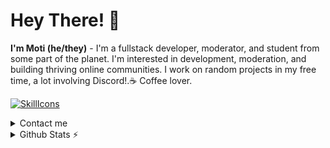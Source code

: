 # Hey There! 👋
**I'm Moti (he/they)** - I'm a fullstack developer, moderator, and student from some part of the planet. I'm interested in development, moderation, and building thriving online communities. I work on random projects in my free time, a lot involving Discord!.☕️ Coffee lover.

[![SkillIcons](https://skillicons.dev/icons?i=js,ts,html,css,nodejs,react,nuxt,tailwind,java,php,mysql,mongodb,git,figma)](https://motidev.com)<br/>

<details>
<summary>Contact me</summary>
<p align='center'><strong>Feel free to reach out to me! I check Discord most often, but any contact method below works.</strong></p>
<p align='center'>
    <a href='https://motidev.com/discord'><img src='https://github.com/motidev/motidev/blob/main/networks/discord.png' height='42px' /></a>
    <a target='_blank' href='https://github.com/motidev'><img src='https://github.com/motidev/motidev/blob/main/networks/github.png' height='42px' /></a>
    <a href='https://www.twitch.tv/motidev'><img src='https://github.com/motidev/motidev/blob/main/networks/t.png' height='42px' /></a>
    <a href='https://twitter.com/motidev'><img src='https://github.com/motidev/motidev/blob/main/networks/twitter.png' height='42px' /></a>
</p>
</details>

<details>
  <summary>Github Stats ⚡</summary>
    <img src="https://github-readme-stats.vercel.app/api/top-langs/?username=motidev&layout=compact&theme=blueberry&count_private=true&hide_border=true">
    <img src="https://github-readme-stats.vercel.app/api?username=motidev&theme=blueberry&include_all_commits=true&count_private=true&hide_border=true&line_height=20">
</details>

